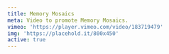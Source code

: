 ```yaml
---
title: Memory Mosaics
meta: Video to promote Memory Mosaics.
vimeo: 'https://player.vimeo.com/video/183719479'
img: 'https://placehold.it/800x450'
active: true
---
```

